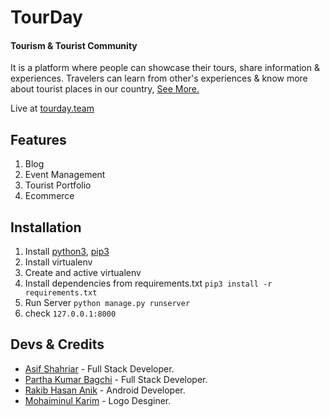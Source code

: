 # TourDay

#### Tourism & Tourist Community

It is a platform where people can showcase their tours, share information & experiences. Travelers can learn from other's experiences & know more about tourist places in our country, [See More.](https://sites.google.com/view/touristcommunity/tourday)

Live at [tourday.team](https://tourday.team)

## Features

1. Blog
2. Event Management
3. Tourist Portfolio
4. Ecommerce

## Installation

1. Install [python3](https://www.python.org/downloads/), [pip3](https://pip.pypa.io/en/stable/installing/)
2. Install virtualenv
3. Create and active virtualenv
4. Install dependencies from requirements.txt `pip3 install -r requirements.txt`
5. Run Server `python manage.py runserver`
6. check `127.0.0.1:8000`

## Devs & Credits

- [Asif Shahriar](https://asifo1.github.io) - Full Stack Developer.
- [Partha Kumar Bagchi](https://github.com/pkbagchi) - Full Stack Developer.
- [Rakib Hasan Anik](https://github.com/anik-rakib) - Android Developer.
- [Mohaiminul Karim](https://dribbble.com/MkAkash) - Logo Desginer.
